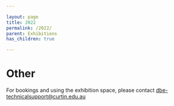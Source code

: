 ```yaml
---

layout: page  
title: 2022 
permalink: /2022/  
parent: Exhibitions
has_children: true

---
```

# Other

For bookings and using the exhibition space, please contact [dbe-technicalsupport@curtin.edu.au](mailto:dbe-technicalsupport@curtin.edu.au)